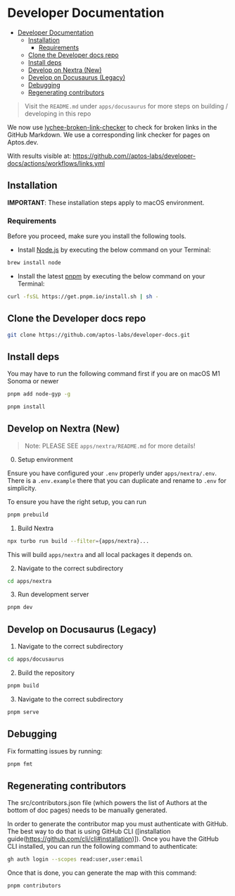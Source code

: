 # Developer Documentation

- [Developer Documentation](#developer-documentation)
  - [Installation](#installation)
    - [Requirements](#requirements)
  - [Clone the Developer docs repo](#clone-the-developer-docs-repo)
  - [Install deps](#install-deps)
  - [Develop on Nextra (New)](#develop-on-nextra-new)
  - [Develop on Docusaurus (Legacy)](#develop-on-docusaurus-legacy)
  - [Debugging](#debugging)
  - [Regenerating contributors](#regenerating-contributors)

> Visit the `README.md` under `apps/docusaurus` for more steps on building / developing in this repo

We now use [lychee-broken-link-checker](https://github.com/marketplace/actions/lychee-broken-link-checker) to check for broken links in the GitHub Markdown. We use a corresponding link checker for pages on Aptos.dev.

With results visible at:
https://github.com//aptos-labs/developer-docs/actions/workflows/links.yml

## Installation

**IMPORTANT**: These installation steps apply to macOS environment.

### Requirements

Before you proceed, make sure you install the following tools.

- Install [Node.js](https://nodejs.org/en/download/) by executing the below command on your Terminal:

```sh
brew install node
```

- Install the latest [pnpm](https://pnpm.io/installation) by executing the below command on your Terminal:

```sh
curl -fsSL https://get.pnpm.io/install.sh | sh -
```

## Clone the Developer docs repo

```sh
git clone https://github.com/aptos-labs/developer-docs.git
```

## Install deps

You may have to run the following command first if you are on macOS M1 Sonoma or newer
```sh
pnpm add node-gyp -g
```

```sh
pnpm install
```

## Develop on Nextra (New)

> Note: PLEASE SEE `apps/nextra/README.md` for more details!


0. Setup environment

Ensure you have configured your `.env` properly under `apps/nextra/.env`. There is a `.env.example` there that you can duplicate and rename to `.env` for simplicity.

To ensure you have the right setup, you can run

```sh
pnpm prebuild
```

1. Build Nextra

```bash
npx turbo run build --filter={apps/nextra}...
```

This will build `apps/nextra` and all local packages it depends on.

2. Navigate to the correct subdirectory

```sh
cd apps/nextra
```

3. Run development server

```sh
pnpm dev
```

## Develop on Docusaurus (Legacy)

1. Navigate to the correct subdirectory

```sh
cd apps/docusaurus
```

2. Build the repository

```sh
pnpm build
```

3. Navigate to the correct subdirectory

```sh
pnpm serve
```

## Debugging

Fix formatting issues by running:

```sh
pnpm fmt
```

## Regenerating contributors

The src/contributors.json file (which powers the list of Authors at the bottom of doc pages) needs to be manually generated.

In order to generate the contributor map you must authenticate with GitHub. The best way to do that is using GitHub CLI ([installation guide(https://github.com/cli/cli#installation)]). Once you have the GitHub CLI installed, you can run the following command to authenticate:

```sh
gh auth login --scopes read:user,user:email
```

Once that is done, you can generate the map with this command:

```sh
pnpm contributors
```
